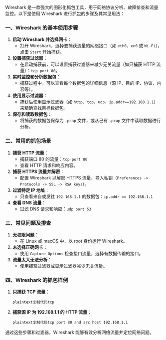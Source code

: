 Wireshark 是一款强大的图形化抓包工具，用于网络协议分析、故障排查和流量监控。以下是使用 Wireshark 进行抓包的步骤及其常见用法：

### 一、Wireshark 的基本使用步骤

1. **启动 Wireshark 并选择网卡**：
   - 打开 Wireshark，选择要捕获流量的网络接口（如 `eth0`、`en0` 或 `Wi-Fi`），点击 `Start` 开始捕获。
2. **设置捕获过滤器**：
   - 在启动捕获前，可以设置捕获过滤器来减少无关流量（如只捕获 HTTP 流量）：`tcp port 80`。
3. **实时监控和分析数据包**：
   - 捕获过程中，可以查看每个数据包的详细信息（源 IP、目的 IP、协议、内容等）。
4. **使用显示过滤器**：
   - 捕获后使用显示过滤器（如 `http`、`tcp`、`udp`、`ip.addr==192.168.1.1`）来精确查找目标数据包。
5. **保存和读取数据包**：
   - 将捕获的数据包保存为 `.pcap` 文件，或从已有 `.pcap` 文件中读取数据进行分析。

### 二、常用的抓包场景

1. **捕获 HTTP 流量**：
   - 捕获端口 80 的流量：`tcp port 80`
   - 查看 HTTP 请求和响应内容。
2. **捕获 HTTPS 流量并解密**：
   - 配置 Wireshark 以解密 HTTPS 流量，导入私钥（`Preferences -> Protocols -> SSL -> RSA keys`）。
3. **过滤特定 IP 地址**：
   - 只查看来自或发往 `192.168.1.1` 的数据包：`ip.addr == 192.168.1.1`
4. **查看 DNS 流量**：
   - 过滤 DNS 请求和响应：`udp port 53`

### 三、常见问题及排查

1. **无权限问题**：
   - 在 Linux 或 macOS 中，以 root 身份运行 Wireshark。
2. **未选择正确网卡**：
   - 使用 `Capture Options` 检查接口流量，选择有数据传输的接口。
3. **流量太大无法分析**：
   - 使用捕获过滤器或显示过滤器减少无关流量。

### 四、Wireshark 的抓包样例

1. **只捕获 TCP 流量**：

   ```
   plaintext复制代码tcp
   ```

2. **捕获源 IP 为 192.168.1.1 的 HTTP 流量**：

   ```
   plaintext复制代码tcp port 80 and src host 192.168.1.1
   ```

通过这些步骤和过滤器，Wireshark 能够有效分析网络流量并定位网络问题。